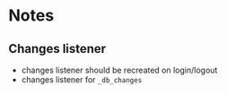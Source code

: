 # Notes

## Changes listener

* changes listener should be recreated on login/logout
* changes listener for `_db_changes`
